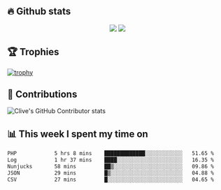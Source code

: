 ## &#128293; Github stats

<!-- GitHub Readme Streak Stats - https://github.com/DenverCoder1/github-readme-streak-stats -->
<p align="center">

<picture>
  <source 
    srcset="https://github-readme-stats.vercel.app/api?username=clivewalkden&count_private=true&show_icons=true&theme=darcula"
    media="(prefers-color-scheme: dark)"
  />
  <source
    srcset="https://github-readme-stats.vercel.app/api?username=clivewalkden&count_private=true&show_icons=true&theme=calm"
    media="(prefers-color-scheme: light), (prefers-color-scheme: no-preference)"
  />
  <img src="https://github-readme-stats.vercel.app/api?username=clivewalkden&count_private=true&show_icons=true&theme=darcula" />
</picture>

<a href="https://git.io/streak-stats" target="_blank">
  <img src="http://github-readme-streak-stats.herokuapp.com?user=clivewalkden&theme=darcula&date_format=j%20M%5B%20Y%5D" />
</a>

</p>

## &#127942; Trophies
[![trophy](https://github-profile-trophy.vercel.app/?username=clivewalkden&theme=onedark)](https://github.com/clivewalkden/github-profile-trophy)

## &#129309; Contributions
![Clive's GitHub Contributor stats](https://github-contributor-stats.vercel.app/api?username=clivewalkden)

## &#128202; This week I spent my time on
<!--START_SECTION:waka-->

```txt
PHP            5 hrs 8 mins    █████████████░░░░░░░░░░░░   51.65 %
Log            1 hr 37 mins    ████░░░░░░░░░░░░░░░░░░░░░   16.35 %
Nunjucks       58 mins         ██▒░░░░░░░░░░░░░░░░░░░░░░   09.86 %
JSON           29 mins         █▒░░░░░░░░░░░░░░░░░░░░░░░   04.88 %
CSV            27 mins         █░░░░░░░░░░░░░░░░░░░░░░░░   04.65 %
```

<!--END_SECTION:waka-->
